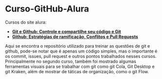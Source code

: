 # Curso-GitHub-Alura

Cursos do site alura:
 *  <a href="https://cursos.alura.com.br/course/git-github-controle-de-versao" target="_blank">**Git e Github: Controle e compartilhe seu código e Git**</a>
 * <a href="https://cursos.alura.com.br/course/git-github-branching-conflitos-pull-requests/" target="_blank">**Github: Estratégias de ramificação, Conflitos e Pull Requests**</a>

Aqui se encontra o repositório utilizado para treinar as questões de git e github, pode-se notar que é apenas um código simples, mas o importante é os commit, issues, pull request e outros pontos trabalhados nesses cursos.
Principalmente no segundo curso, também foi mostrado algumas ferramentas visuais para se trabalhar com git como git Cola, Git Desktop e git Kraken, além de mostrar de táticas de organização, como o git Flow.

